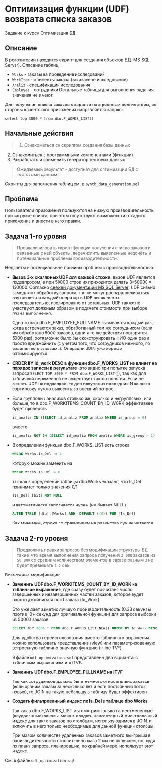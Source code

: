 # Оптимизация функции (UDF) возврата списка заказов
Задание к курсу Оптимизация БД

## Описание
В репозитории находится скрипт для создания объектов БД (MS SQL Server).
Описание таблиц:
* `Works` - заказы на проведение исследований
* `WorkItem` - элементы заказа (заказанное исследование)
* `Analiz` - спецификации исследования
* `Employee` - сотрудники
Остальные таблицы для выполнения задания значения не имеют.

Для получения списка заказов с заранее настроенным количеством, со стороны клиентского приложения направляется запрос:

`select top 3000 * from dbo.F_WORKS_LIST()`

## Начальные действия
>  1. Ознакомиться со скриптом создания базы данных
2. Ознакомиться с программными компонентами (функции)
3. Разработать и применить генератор тестовых данных 

> Ожидаемый результат - доступная для оптимизации БД с тестовыми данными

Скрипты для заполнения таблиц см. в `synth_data_generation.sql`

## Проблема
Пользователи приложения пользуются на низкую производительность при загрузке списка, при этом отсутствуют возможности отладить приложение и внести в него правки.

## Задача 1-го уровня

> Проанализировать скрипт функции получения списка заказов и связанные с ней объекты, перечислить выявленные недочёты и потенциальные проблемы производительности.

Недочеты и потенциальные причины проблем с производительностью:

* **Вызов 3-х скалярных UDF для каждой строки**: вызов UDF является подзапросом, и при 50000 строк их приходится делать 3\*50000 = 150000. Согласно [свежей документации MS SQL Server](https://learn.microsoft.com/en-us/sql/relational-databases/user-defined-functions/scalar-udf-inlining?view=sql-server-ver17), UDF сильно замедляют обработку запроса, т.к. не могут распараллеливаться внутри него и каждый оператор в UDF выполняется последовательно, изолированно от остальных. UDF также не участвуют должным образом в подсчете стоимости при выборе плана выполнения. 

    Одна только dbo.F_EMPLOYEE_FULLNAME вызывается каждый раз, когда встречается заказ, обработанный тем же сотрудником (если им обработано 5000 заказов, одни и те же действия повторятся 5000 раз), хотя можно было бы сконструировать ФИО один раз и просто приджойнить (с учетом того, что сотрудников немного, по сравнению с заказами). Операции JOIN уже хорошо оптимизируются.

* **ORDER BY id_work DESC в функции dbo.F_WORKS_LIST не влияет на порядок записей в результате** (это видно при попытке запуска запроса `SELECT TOP 3000 * FROM dbo.F_WORKS_LIST(`)), так как для табличной переменной не существует такого понятия. Если не менять UDF на подзапрос, то для получения последних N заказов сортировку нужно выносить во внешний запрос.

* Если групповых анализов столько же, сколько и негрупповых, или больше, то в dbo.F_WORKITEMS_COUNT_BY_ID_WORK эффективнее будет проверять
    ```sql
    id_analiz IN (SELECT id_analiz FROM analiz WHERE is_group = 0)
    ```
    вместо
    ```sql
    id_analiz NOT IN (SELECT id_analiz FROM analiz WHERE is_group = 1)
    ```

* В определении функции dbo.F_WORKS_LIST есть строка
    ```sql
    WHERE Works.Is_Del <> 1
    ```
    которую можно заменить на
    ```sql
    WHERE Works.Is_Del = 0
    ```
    так как в определении таблицы dbo.Works указано, что Is_Del принимает только значения 0/1
    ```sql
    [Is_Del] [bit] NOT NULL
    ```
    и автоматически заполняется нулем (не бывает NULL)
    ```sql
    ALTER TABLE [dbo].[Works] ADD  DEFAULT ((0)) FOR [Is_Del]
    ```
    Как минимум, строка со сравнением на равенство лучше читается.


## Задача 2-го уровня

> Предложить правки запросов без модификации структуры БД такие, что время выполнения запроса получения `3 000` заказов из `50 000` со средним количеством элементов в заказе равным `3` не будет превышать `1-2` сек.

Возможные модификации:

* **Заменить UDF dbo.F_WORKITEMS_COUNT_BY_ID_WORK на табличное выражение**, где сразу будет посчитано число завершенных и незавершенных частей заказов, которое будет просто джойниться по id заказа (Id_Work). 

    Это уже дает заметно лучшую производительность (0.33 секунды против 10+ секунд для оригинальной функции) для запроса выборки из 50000 заказов
    ```sql
    SELECT TOP 3000 * FROM dbo.F_WORKS_LIST_NEW() ORDER BY Id_Work DESC
    ```

    Для удобства переиспользования вместо табличного выражения можно использовать представление (view) или параметризованную встроенную таблично-значную функцию (inline TVF)

    В файле `udf_optimization.sql` представлены два варианта: с табличным выражением и с iTVF.

* **Заменить UDF dbo.F_EMPLOYEE_FULLNAME на iTVF**

    Так как сотрудников должно быть немного относительно заказов (если храним заказы за несколько лет и есть постоянный поток новых), то JOIN на такую небольшую таблицу будет эффективен

* **Создать фильтрованный индекс по Is_Del в таблице dbo.Works**

    Так как в dbo.F_WORKS_LIST мы смотрим только на неотмененные (неудаленные) заказы, можно создать некластерный фильтрованный индекс для таких заказов по столбцам, использующимся в JOIN, и включить в него только необходимые для данной функции столбцы.

    При малом количестве удаленных заказов заметного выигрыша в производительности относительно шага 2 мы не получаем, но, судя по плану запроса, планировщик, по крайней мере, использует этот индекс. 

См. в файле `udf_optimization.sql` 